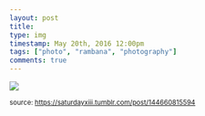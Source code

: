 ```yaml
---
layout: post
title: 
type: img
timestamp: May 20th, 2016 12:00pm
tags: ["photo", "rambana", "photography"]
comments: true
---
```

<img src="https://saturdayxiii.github.io/media/144660815594.jpg"/>
  
<small>source: https://saturdayxiii.tumblr.com/post/144660815594</small>